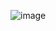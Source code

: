 ![image](https://github.com/lebkashadomvzuboch/adventofcode/assets/154756862/f1ced216-45bf-4828-b6a3-43000c4dc613)

